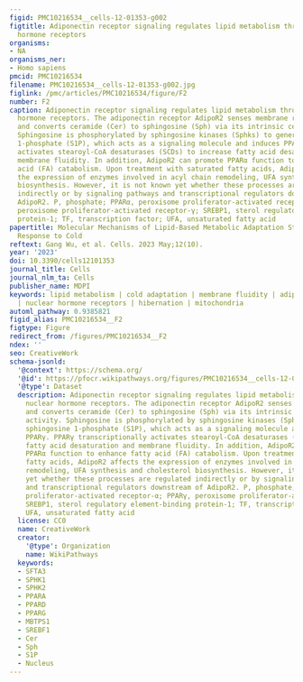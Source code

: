 ```yaml
---
figid: PMC10216534__cells-12-01353-g002
figtitle: Adiponectin receptor signaling regulates lipid metabolism through PPAR nuclear
  hormone receptors
organisms:
- NA
organisms_ner:
- Homo sapiens
pmcid: PMC10216534
filename: PMC10216534__cells-12-01353-g002.jpg
figlink: /pmc/articles/PMC10216534/figure/F2
number: F2
caption: Adiponectin receptor signaling regulates lipid metabolism through PPAR nuclear
  hormone receptors. The adiponectin receptor AdipoR2 senses membrane rigidification
  and converts ceramide (Cer) to sphingosine (Sph) via its intrinsic ceramidase activity.
  Sphingosine is phosphorylated by sphingosine kinases (Sphks) to generate sphingosine
  1-phosphate (S1P), which acts as a signaling molecule and induces PPARγ. PPARγ transcriptionally
  activates stearoyl-CoA desaturases (SCDs) to increase fatty acid desaturation and
  membrane fluidity. In addition, AdipoR2 can promote PPARα function to enhance fatty
  acid (FA) catabolism. Upon treatment with saturated fatty acids, AdipoR2 affects
  the expression of enzymes involved in acyl chain remodeling, UFA synthesis and cholesterol
  biosynthesis. However, it is not known yet whether these processes are regulated
  indirectly or by signaling pathways and transcriptional regulators downstream of
  AdipoR2. P, phosphate; PPARα, peroxisome proliferator-activated receptor-α; PPARγ,
  peroxisome proliferator-activated receptor-γ; SREBP1, sterol regulatory element-binding
  protein-1; TF, transcription factor; UFA, unsaturated fatty acid
papertitle: Molecular Mechanisms of Lipid-Based Metabolic Adaptation Strategies in
  Response to Cold
reftext: Gang Wu, et al. Cells. 2023 May;12(10).
year: '2023'
doi: 10.3390/cells12101353
journal_title: Cells
journal_nlm_ta: Cells
publisher_name: MDPI
keywords: lipid metabolism | cold adaptation | membrane fluidity | adiponectin receptor
  | nuclear hormone receptors | hibernation | mitochondria
automl_pathway: 0.9385821
figid_alias: PMC10216534__F2
figtype: Figure
redirect_from: /figures/PMC10216534__F2
ndex: ''
seo: CreativeWork
schema-jsonld:
  '@context': https://schema.org/
  '@id': https://pfocr.wikipathways.org/figures/PMC10216534__cells-12-01353-g002.html
  '@type': Dataset
  description: Adiponectin receptor signaling regulates lipid metabolism through PPAR
    nuclear hormone receptors. The adiponectin receptor AdipoR2 senses membrane rigidification
    and converts ceramide (Cer) to sphingosine (Sph) via its intrinsic ceramidase
    activity. Sphingosine is phosphorylated by sphingosine kinases (Sphks) to generate
    sphingosine 1-phosphate (S1P), which acts as a signaling molecule and induces
    PPARγ. PPARγ transcriptionally activates stearoyl-CoA desaturases (SCDs) to increase
    fatty acid desaturation and membrane fluidity. In addition, AdipoR2 can promote
    PPARα function to enhance fatty acid (FA) catabolism. Upon treatment with saturated
    fatty acids, AdipoR2 affects the expression of enzymes involved in acyl chain
    remodeling, UFA synthesis and cholesterol biosynthesis. However, it is not known
    yet whether these processes are regulated indirectly or by signaling pathways
    and transcriptional regulators downstream of AdipoR2. P, phosphate; PPARα, peroxisome
    proliferator-activated receptor-α; PPARγ, peroxisome proliferator-activated receptor-γ;
    SREBP1, sterol regulatory element-binding protein-1; TF, transcription factor;
    UFA, unsaturated fatty acid
  license: CC0
  name: CreativeWork
  creator:
    '@type': Organization
    name: WikiPathways
  keywords:
  - SFTA3
  - SPHK1
  - SPHK2
  - PPARA
  - PPARD
  - PPARG
  - MBTPS1
  - SREBF1
  - Cer
  - Sph
  - S1P
  - Nucleus
---
```

